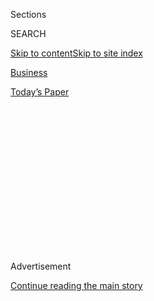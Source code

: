 <div id="app">

<div>

<div>

<div>

<div class="NYTAppHideMasthead css-1q2w90k e1suatyy0">

<div class="section css-ui9rw0 e1suatyy2">

<div class="css-eph4ug er09x8g0">

<div class="css-6n7j50">

</div>

<span class="css-1dv1kvn">Sections</span>

<div class="css-10488qs">

<span class="css-1dv1kvn">SEARCH</span>

</div>

[Skip to content](#site-content)[Skip to site
index](#site-index)

</div>

<div id="masthead-section-label" class="css-1wr3we4 eaxe0e00">

[Business](https://www.nytimes.com/section/business)

</div>

<div class="css-10698na e1huz5gh0">

</div>

</div>

<div id="masthead-bar-one" class="section hasLinks css-15hmgas e1csuq9d3">

<div class="css-uqyvli e1csuq9d0">

</div>

<div class="css-1uqjmks e1csuq9d1">

</div>

<div class="css-9e9ivx">

[](https://myaccount.nytimes.com/auth/login?response_type=cookie&client_id=vi)

</div>

<div class="css-1bvtpon e1csuq9d2">

[Today’s
Paper](https://www.nytimes.com/section/todayspaper)

</div>

</div>

</div>

</div>

<div data-aria-hidden="false">

<div id="site-content" data-role="main">

<div>

<div class="css-1aor85t" style="opacity:0.000000001;z-index:-1;visibility:hidden">

<div class="css-1hqnpie">

<div class="css-epjblv">

<span class="css-17xtcya">[Business](/section/business)</span><span class="css-x15j1o">|</span><span class="css-fwqvlz">Kodak
C.E.O. Got Stock Options Day Before News of Loan Sent Stock
Soaring</span>

</div>

<div class="css-k008qs">

<div class="css-1iwv8en">

<span class="css-18z7m18"></span>

<div>

</div>

</div>

<span class="css-1n6z4y">https://nyti.ms/2Xgs8Dp</span>

<div class="css-1705lsu">

<div class="css-4xjgmj">

<div class="css-4skfbu" data-role="toolbar" data-aria-label="Social Media Share buttons, Save button, and Comments Panel with current comment count" data-testid="share-tools">

  - 
  - 
  - 
  - 
    
    <div class="css-6n7j50">
    
    </div>

  - 

</div>

</div>

</div>

</div>

</div>

</div>

<div id="NYT_TOP_BANNER_REGION" class="css-13pd83m">

</div>

<div id="top-wrapper" class="css-1sy8kpn">

<div id="top-slug" class="css-l9onyx">

Advertisement

</div>

[Continue reading the main
story](#after-top)

<div class="ad top-wrapper" style="text-align:center;height:100%;display:block;min-height:250px">

<div id="top" class="place-ad" data-position="top" data-size-key="top">

</div>

</div>

<div id="after-top">

</div>

</div>

<div>

<div id="sponsor-wrapper" class="css-1hyfx7x">

<div id="sponsor-slug" class="css-19vbshk">

Supported by

</div>

[Continue reading the main
story](#after-sponsor)

<div id="sponsor" class="ad sponsor-wrapper" style="text-align:center;height:100%;display:block">

</div>

<div id="after-sponsor">

</div>

</div>

<div class="css-186x18t">

</div>

<div class="css-1vkm6nb ehdk2mb0">

# Kodak C.E.O. Got Stock Options Day Before News of Loan Sent Stock Soaring

</div>

The stock options suddenly were worth about $50 million — the latest
instance of extraordinary good timing by corporate executives.

<div class="css-79elbk" data-testid="photoviewer-wrapper">

<div class="css-z3e15g" data-testid="photoviewer-wrapper-hidden">

</div>

<div class="css-1a48zt4 ehw59r15" data-testid="photoviewer-children">

![<span class="css-16f3y1r e13ogyst0" data-aria-hidden="true">The
current Kodak chief executive, Jim Continenza, left, in 2014 with
Antonio Perez, the former
chief. </span><span class="css-cnj6d5 e1z0qqy90" itemprop="copyrightHolder"><span class="css-1ly73wi e1tej78p0">Credit...</span><span><span>Richard
Drew/Associated
Press</span></span></span>](https://static01.nyt.com/images/2020/08/01/business/31virus-kodak-print/merlin_77472113_4c707a84-2d62-47ed-bea4-1ad9ba7aae9f-articleLarge.jpg?quality=75&auto=webp&disable=upscale)

</div>

</div>

<div class="css-18e8msd">

<div class="css-vp77d3 epjyd6m0">

<div class="css-1baulvz">

By [<span class="css-1baulvz" itemprop="name">Jesse
Drucker</span>](https://www.nytimes.com/by/jesse-drucker) and
[<span class="css-1baulvz last-byline" itemprop="name">Ellen
Gabler</span>](https://nytimes.com/by/ellen-gabler/)

</div>

</div>

  - July 31,
    2020

  - 
    
    <div class="css-4xjgmj">
    
    <div class="css-d8bdto" data-role="toolbar" data-aria-label="Social Media Share buttons, Save button, and Comments Panel with current comment count" data-testid="share-tools">
    
      - 
      - 
      - 
      - 
        
        <div class="css-6n7j50">
        
        </div>
    
      - 
    
    </div>
    
    </div>

</div>

</div>

<div class="section meteredContent css-1r7ky0e" name="articleBody" itemprop="articleBody">

<div class="css-1fanzo5 StoryBodyCompanionColumn">

<div class="css-53u6y8">

At the beginning of this week, the Eastman Kodak Company handed its
chief executive 1.75 million stock options.

It was the type of compensation decision that generally wouldn’t attract
much notice, except for one thing: The day after the stock options were
granted, the White House announced that the company would receive [a
$765 million federal
loan](https://www.nytimes.com/live/2020/07/28/business/stock-market-today-coronavirus#the-united-states-will-lend-kodak-765-million-to-make-drug-components)
to produce ingredients to make pharmaceuticals in the United States.

The news of the deal caused Kodak’s shares to soar more than 1,000
percent. Within 48 hours of the options grants, their value had
ballooned, at least on paper, to about $50 million.

The government loan is part of a broader federal effort to increase the
country’s ability to respond to the coronavirus and future pandemics.

</div>

</div>

<div class="css-1fanzo5 StoryBodyCompanionColumn">

<div class="css-53u6y8">

The options grant to Kodak’s executive chairman and chief executive
officer, Jim Continenza, is the latest example of executives and board
members at companies receiving such federal support to benefit from
extraordinarily good timing. A number of those companies are involved in
the hunt for vaccines and treatments for Covid-19.

[Insiders at
Vaxart](https://www.nytimes.com/2020/07/25/business/coronavirus-vaccine-profits-vaxart.html),
for example, received stock options shortly before the California
biotech company announced in June that its potential coronavirus vaccine
was being tested in a program organized by a federal agency, causing its
shares to instantly double.

A Kodak spokeswoman declined to comment on the timing of the
stock-options grants and emphasized that the value of the options could
change before Mr. Continenza uses them to buy Kodak shares.

Kodak, best known for its iconic camera and film business, has been
struggling for years to reinvent itself. The company emerged from
bankruptcy protection in 2013, and its shares in recent years have
mostly been trading at $2 or $3, giving it a market value of about $100
million.

Starting in May, Kodak began talks with the Trump administration about
manufacturing the ingredients for pharmaceuticals, Mr. Continenza said
in a television interview this week.

</div>

</div>

<div class="css-1fanzo5 StoryBodyCompanionColumn">

<div class="css-53u6y8">

The deal was announced on Tuesday. President Trump said the federal loan
from the U.S. International Development Finance Corporation would help
reduce the United States’ reliance on other countries, in particular
China and India, for the vast majority of ingredients used to make
generic drugs. Mr. Trump called the Kodak deal “a breakthrough in
bringing pharmaceutical manufacturing back to the United States.”

Kodak said it was creating a new pharmaceuticals division and will
expand its facilities in Rochester, N.Y., and St. Paul, Minn. The
division will eventually have the capacity to produce as much as 25
percent of the active ingredients used in generic drugs in the United
States. Kodak has been in the chemicals business for more than a century
and “has the facilities sitting there ready to go,” Mr. Continenza said
in a TV interview this week.

It’s unclear whether the ingredients that Kodak makes will have any role
in the fight against the coronavirus. Kodak will coordinate with the
federal government and other manufacturers to figure out which
ingredients to make, prioritizing those that are deemed critical to
Americans and national security.

The day before the loan was announced, [trading in Kodak shares
surged](https://www.nytimes.com/2020/07/30/business/whats-up-with-kodak.html),
and its stock jumped about 25 percent, closing at $2.62 a share. That
activity raised suspicion about improper trading ahead of the
market-moving news, but [The Wall Street Journal
reported](https://www.wsj.com/articles/tweets-and-articles-sent-kodak-shares-surging-before-official-announcement-11596056729)
that it was apparently the result of reports by the media in Rochester,
where Kodak is headquartered, about the pending announcement.

Around the time that Kodak began talking with the federal government
this spring, Kodak insiders began receiving stock options. The pattern
was first reported by[Non-GAAP
Thoughts](https://nongaap.substack.com/p/corp-governance-dark-arts-part-5),
a digital newsletter.

On May 20, Kodak handed out 240,000 stock options to board members — an
addition to its usual equity distribution in January.

The May stock options awarded to directors are now worth about $4
million. Those options are eligible to be exercised gradually over the
course of this year.

</div>

</div>

<div class="css-1fanzo5 StoryBodyCompanionColumn">

<div class="css-53u6y8">

Arielle Patrick, a spokeswoman for Kodak, declined to answer questions
about why the directors were granted stock options in May.

On the same day that Kodak was alerting the local media to its
about-to-be-announced deal with the Trump administration, the
compensation committee of the company’s board voted to award Mr.
Continenza 1.75 million stock options that allow him to purchase shares
at prices ranging from $3.03 to $12.

By Wednesday morning, Kodak’s shares had soared as high as $60 each.
They have since retreated to about $24, which means the stock options
give Mr. Continenza the right to buy shares at a deep discount.

Mr. Continenza can exercise some but not all of the options immediately.

Ms. Patrick said that the rapid increase in the values of Mr.
Continenza’s new stock options “are paper only. Mr. Continenza has not
received any proceeds nor does he have any intention of selling.”

She added that Kodak’s board awarded the options to Mr. Continenza
because when the company last year issued a type of debt that converts
into equity, the value of the chief executive’s stock and options were
diluted.

She said that Kodak received shareholder approval in May to issue
additional shares, and that the compensation committee approved the
options “at the first meeting of this committee since the annual
stockholders meeting,” which was on Monday, July 27.

She declined to comment on why Kodak did not wait until after the White
House announcement to grant the options.

The increase in Kodak’s shares this week also transformed some stock
options that Mr. Continenza received when he became chief executive.
They had been effectively worthless because of Kodak’s low stock price.
This week, their value grew to about $59 million, [Reuters
reported](https://www.nytimes.com/reuters/2020/07/29/business/29reuters-eastman-kodak-ceo.html).

</div>

</div>

</div>

<div>

</div>

<div>

</div>

<div>

</div>

<div>

<div id="bottom-wrapper" class="css-1ede5it">

<div id="bottom-slug" class="css-l9onyx">

Advertisement

</div>

[Continue reading the main
story](#after-bottom)

<div id="bottom" class="ad bottom-wrapper" style="text-align:center;height:100%;display:block;min-height:90px">

</div>

<div id="after-bottom">

</div>

</div>

</div>

</div>

</div>

## Site Index

<div>

</div>

## Site Information Navigation

  - [© <span>2020</span> <span>The New York Times
    Company</span>](https://help.nytimes.com/hc/en-us/articles/115014792127-Copyright-notice)

<!-- end list -->

  - [NYTCo](https://www.nytco.com/)
  - [Contact
    Us](https://help.nytimes.com/hc/en-us/articles/115015385887-Contact-Us)
  - [Work with us](https://www.nytco.com/careers/)
  - [Advertise](https://nytmediakit.com/)
  - [T Brand Studio](http://www.tbrandstudio.com/)
  - [Your Ad
    Choices](https://www.nytimes.com/privacy/cookie-policy#how-do-i-manage-trackers)
  - [Privacy](https://www.nytimes.com/privacy)
  - [Terms of
    Service](https://help.nytimes.com/hc/en-us/articles/115014893428-Terms-of-service)
  - [Terms of
    Sale](https://help.nytimes.com/hc/en-us/articles/115014893968-Terms-of-sale)
  - [Site
    Map](https://spiderbites.nytimes.com)
  - [Help](https://help.nytimes.com/hc/en-us)
  - [Subscriptions](https://www.nytimes.com/subscription?campaignId=37WXW)

</div>

</div>

</div>

</div>
